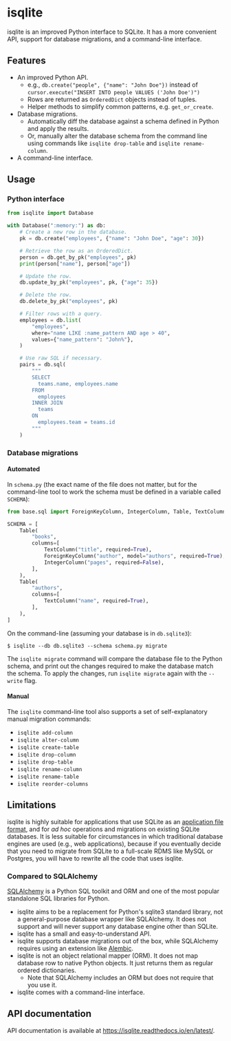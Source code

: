 # isqlite
isqlite is an improved Python interface to SQLite. It has a more convenient API, support for database migrations, and a command-line interface.


## Features
- An improved Python API.
    - e.g., `db.create("people", {"name": "John Doe"})` instead of `cursor.execute("INSERT INTO people VALUES ('John Doe')")`
    - Rows are returned as `OrderedDict` objects instead of tuples.
    - Helper methods to simplify common patterns, e.g. `get_or_create`.
- Database migrations.
    - Automatically diff the database against a schema defined in Python and apply the results.
    - Or, manually alter the database schema from the command line using commands like `isqlite drop-table` and `isqlite rename-column`.
- A command-line interface.


## Usage
### Python interface
```python
from isqlite import Database

with Database(":memory:") as db:
    # Create a new row in the database.
    pk = db.create("employees", {"name": "John Doe", "age": 30})

    # Retrieve the row as an OrderedDict.
    person = db.get_by_pk("employees", pk)
    print(person["name"], person["age"])

    # Update the row.
    db.update_by_pk("employees", pk, {"age": 35})

    # Delete the row.
    db.delete_by_pk("employees", pk)

    # Filter rows with a query.
    employees = db.list(
        "employees",
        where="name LIKE :name_pattern AND age > 40",
        values={"name_pattern": "John%"},
    )

    # Use raw SQL if necessary.
    pairs = db.sql(
        """
        SELECT
          teams.name, employees.name
        FROM
          employees
        INNER JOIN
          teams
        ON
          employees.team = teams.id
        """
    )
```


### Database migrations
#### Automated
In `schema.py` (the exact name of the file does not matter, but for the command-line tool to work the schema must be defined in a variable called `SCHEMA`):

```python
from base.sql import ForeignKeyColumn, IntegerColumn, Table, TextColumn

SCHEMA = [
    Table(
        "books",
        columns=[
            TextColumn("title", required=True),
            ForeignKeyColumn("author", model="authors", required=True),
            IntegerColumn("pages", required=False),
        ],
    ),
    Table(
        "authors",
        columns=[
            TextColumn("name", required=True),
        ],
    ),
]
```

On the command-line (assuming your database is in `db.sqlite3`):

```shell
$ isqlite --db db.sqlite3 --schema schema.py migrate
```

The `isqlite migrate` command will compare the database file to the Python schema, and print out the changes required to make the database match the schema. To apply the changes, run `isqlite migrate` again with the `--write` flag.

#### Manual
The `isqlite` command-line tool also supports a set of self-explanatory manual migration commands:

- `isqlite add-column`
- `isqlite alter-column`
- `isqlite create-table`
- `isqlite drop-column`
- `isqlite drop-table`
- `isqlite rename-column`
- `isqlite rename-table`
- `isqlite reorder-columns`


## Limitations
isqlite is highly suitable for applications that use SQLite as an [application file format](https://sqlite.org/appfileformat.html), and for *ad hoc* operations and migrations on existing SQLite databases. It is less suitable for circumstances in which traditional database engines are used (e.g., web applications), because if you eventually decide that you need to migrate from SQLite to a full-scale RDMS like MySQL or Postgres, you will have to rewrite all the code that uses isqlite.

### Compared to SQLAlchemy
[SQLAlchemy](https://www.sqlalchemy.org/) is a Python SQL toolkit and ORM and one of the most popular standalone SQL libraries for Python.

- isqlite aims to be a replacement for Python's sqlite3 standard library, not a general-purpose database wrapper like SQLAlchemy. It does not support and will never support any database engine other than SQLite.
- isqlite has a small and easy-to-understand API.
- isqlite supports database migrations out of the box, while SQLAlchemy requires using an extension like [Alembic](https://alembic.sqlalchemy.org/en/latest/).
- isqlite is not an object relational mapper (ORM). It does not map database row to native Python objects. It just returns them as regular ordered dictionaries.
    - Note that SQLAlchemy includes an ORM but does not require that you use it.
- isqlite comes with a command-line interface.


## API documentation
API documentation is available at <https://isqlite.readthedocs.io/en/latest/>.
